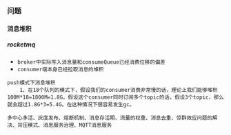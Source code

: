 ### 问题

#### 消息堆积

##### rocketmq

* `broker中实际写入消息量和consumeQueue已经消费位移的偏差`
* `consumer端本身已经拉取消息的堆积 `

```
push模式下消息堆积
    1、在18个队列的模式下，假设我们的consumer消费非常慢的话，理论上我们能够堆积100M*18=1800M=1.8G，假设这个consumer同时订阅多个topic的话，假设3个topic，那么就会超过1.8G*3=5.4G。在这种情况下很容易发生gc。 
```

```
多中心多活、灰度发布、熔断机制、消息存活期、流量的权重、消息去重、惊群效应问题的解决、背压模式、消息服务治理、MQTT消息服务
```

